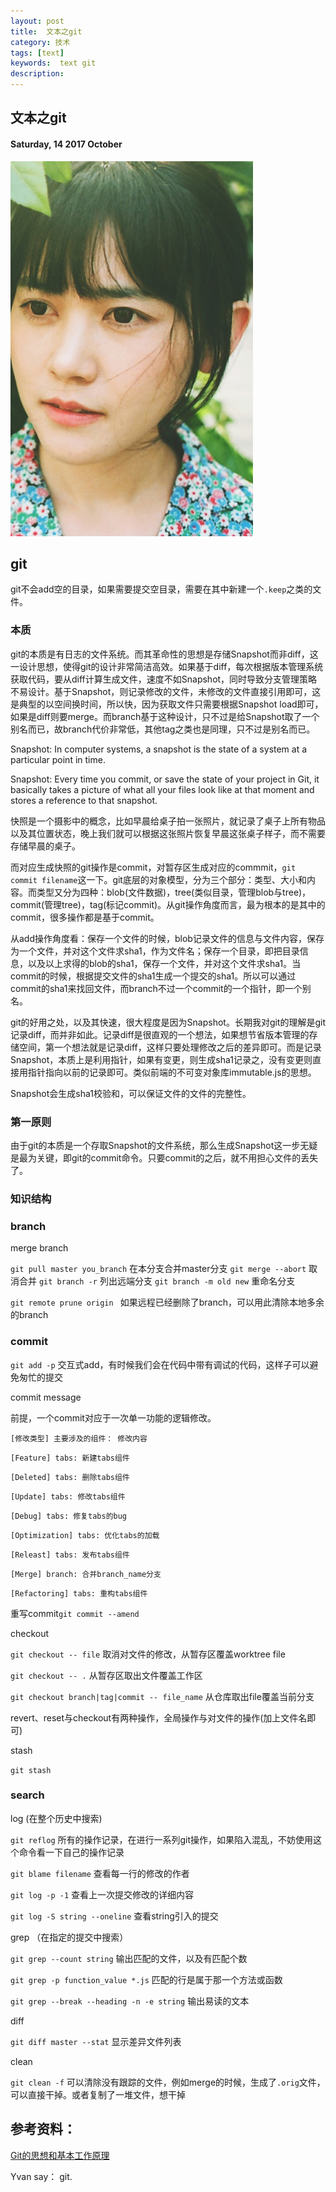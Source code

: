 ```yaml
---
layout: post
title:  文本之git
category: 技术
tags: [text]
keywords:  text git
description:
---
```


##  文本之git

#### Saturday, 14  2017 October

![ChengBi](/../../assets/img/tech/2017/ChengBi_5.jpg)

## git

git不会add空的目录，如果需要提交空目录，需要在其中新建一个`.keep`之类的文件。

### 本质

git的本质是有日志的文件系统。而其革命性的思想是存储Snapshot而非diff，这一设计思想，使得git的设计非常简洁高效。如果基于diff，每次根据版本管理系统获取代码，要从diff计算生成文件，速度不如Snapshot，同时导致分支管理策略不易设计。基于Snapshot，则记录修改的文件，未修改的文件直接引用即可，这是典型的以空间换时间，所以快，因为获取文件只需要根据Snapshot load即可，如果是diff则要merge。而branch基于这种设计，只不过是给Snapshot取了一个别名而已，故branch代价非常低，其他tag之类也是同理，只不过是别名而已。

Snapshot: In computer systems, a snapshot is the state of a system at a particular point in time.

Snapshot: Every time you commit, or save the state of your project in Git, it basically takes a picture of what all your files look like at that moment and stores a reference to that snapshot.

快照是一个摄影中的概念，比如早晨给桌子拍一张照片，就记录了桌子上所有物品以及其位置状态，晚上我们就可以根据这张照片恢复早晨这张桌子样子，而不需要存储早晨的桌子。

而对应生成快照的git操作是commit，对暂存区生成对应的commmit，`git commit filename`这一下。git底层的对象模型，分为三个部分：类型、大小和内容。而类型又分为四种：blob(文件数据)，tree(类似目录，管理blob与tree)，commit(管理tree)，tag(标记commit)。从git操作角度而言，最为根本的是其中的commit，很多操作都是基于commit。

从add操作角度看：保存一个文件的时候，blob记录文件的信息与文件内容，保存为一个文件，并对这个文件求sha1，作为文件名；保存一个目录，即把目录信息，以及以上求得的blob的sha1，保存一个文件，并对这个文件求sha1。当commit的时候，根据提交文件的sha1生成一个提交的sha1。所以可以通过commit的sha1来找回文件，而branch不过一个commit的一个指针，即一个别名。

git的好用之处，以及其快速，很大程度是因为Snapshot。长期我对git的理解是git记录diff，而并非如此。记录diff是很直观的一个想法，如果想节省版本管理的存储空间，第一个想法就是记录diff，这样只要处理修改之后的差异即可。而是记录Snapshot，本质上是利用指针，如果有变更，则生成sha1记录之，没有变更则直接用指针指向以前的记录即可。类似前端的不可变对象库immutable.js的思想。

Snapshot会生成sha1校验和，可以保证文件的文件的完整性。

### 第一原则

由于git的本质是一个存取Snapshot的文件系统，那么生成Snapshot这一步无疑是最为关键，即git的commit命令。只要commit的之后，就不用担心文件的丢失了。

### 知识结构

### branch

merge branch

`git pull master you_branch` 在本分支合并master分支
`git merge --abort` 取消合并
`git branch -r` 列出远端分支
`git branch -m old new` 重命名分支

`git remote prune origin ` 如果远程已经删除了branch，可以用此清除本地多余的branch


### commit

`git add -p` 交互式add，有时候我们会在代码中带有调试的代码，这样子可以避免匆忙的提交

commit message

前提，一个commit对应于一次单一功能的逻辑修改。  

`[修改类型] 主要涉及的组件： 修改内容`

`[Feature] tabs: 新建tabs组件`

`[Deleted] tabs: 删除tabs组件`

`[Update] tabs: 修改tabs组件`

`[Debug] tabs: 修复tabs的bug`

`[Optimization] tabs: 优化tabs的加载`

`[Releast] tabs: 发布tabs组件`

`[Merge] branch: 合并branch_name分支`

`[Refactoring] tabs: 重构tabs组件`

重写commit`git commit --amend`

checkout

`git checkout -- file` 取消对文件的修改，从暂存区覆盖worktree file

`git checkout -- .` 从暂存区取出文件覆盖工作区

`git checkout branch|tag|commit -- file_name` 从仓库取出file覆盖当前分支

revert、reset与checkout有两种操作，全局操作与对文件的操作(加上文件名即可)

stash

`git stash`

### search

log (在整个历史中搜索)

`git reflog` 所有的操作记录，在进行一系列git操作，如果陷入混乱，不妨使用这个命令看一下自己的操作记录

`git blame filename` 查看每一行的修改的作者

`git log -p -1` 查看上一次提交修改的详细内容

`git log -S string --oneline` 查看string引入的提交



grep （在指定的提交中搜索）

`git grep --count string`  输出匹配的文件，以及有匹配个数

`git grep -p function_value *.js` 匹配的行是属于那一个方法或函数

`git grep --break --heading -n -e string` 输出易读的文本


diff

`git diff master --stat` 显示差异文件列表

clean

`git clean -f` 可以清除没有跟踪的文件，例如merge的时候，生成了`.orig`文件，可以直接干掉。或者复制了一堆文件，想干掉


## 参考资料：

[Git的思想和基本工作原理](http://www.nowamagic.net/academy/detail/48160210)



Yvan say： git.

